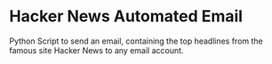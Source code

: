 # Hacker News Automated Email
Python Script to send an email, containing the top headlines from the famous site Hacker News to any email account.
